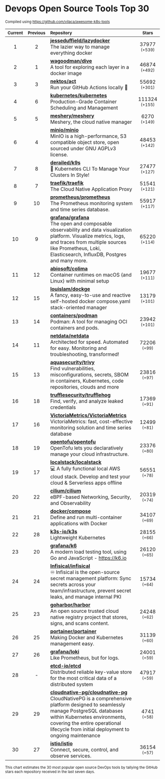 # Devops Open Source Tools Top 30
<sup>Compiled using https://github.com/vilaca/awesome-k8s-tools</sup>
<div align="center">

|<sub>Current</sub>|<sub>Previous</sub>|<sub>Repository</sub>|<sub>Stars</sub>|
|:---:|:---:|:---|:---:|
|1|2|[**jesseduffield/lazydocker**](https://github.com/jesseduffield/lazydocker)<br/>The lazier way to manage everything docker|37977 <sup>(+539)</sup>|
|2|1|[**wagoodman/dive**](https://github.com/wagoodman/dive)<br/>A tool for exploring each layer in a docker image|46874 <sup>(+492)</sup>|
|3|3|[**nektos/act**](https://github.com/nektos/act)<br/>Run your GitHub Actions locally 🚀|55692 <sup>(+301)</sup>|
|4|6|[**kubernetes/kubernetes**](https://github.com/kubernetes/kubernetes)<br/>Production-Grade Container Scheduling and Management|111324 <sup>(+155)</sup>|
|5|5|[**meshery/meshery**](https://github.com/meshery/meshery)<br/>Meshery, the cloud native manager|6270 <sup>(+149)</sup>|
|6|4|[**minio/minio**](https://github.com/minio/minio)<br/>MinIO is a high-performance, S3 compatible object store, open sourced under GNU AGPLv3 license.|48453 <sup>(+142)</sup>|
|7|8|[**derailed/k9s**](https://github.com/derailed/k9s)<br/>🐶 Kubernetes CLI To Manage Your Clusters In Style!|27477 <sup>(+127)</sup>|
|8|7|[**traefik/traefik**](https://github.com/traefik/traefik)<br/>The Cloud Native Application Proxy|51541 <sup>(+121)</sup>|
|9|10|[**prometheus/prometheus**](https://github.com/prometheus/prometheus)<br/>The Prometheus monitoring system and time series database.|55917 <sup>(+117)</sup>|
|10|9|[**grafana/grafana**](https://github.com/grafana/grafana)<br/>The open and composable observability and data visualization platform. Visualize metrics, logs, and traces from multiple sources like Prometheus, Loki, Elasticsearch, InfluxDB, Postgres and many more. |65220 <sup>(+114)</sup>|
|11|12|[**abiosoft/colima**](https://github.com/abiosoft/colima)<br/>Container runtimes on macOS (and Linux) with minimal setup|19677 <sup>(+111)</sup>|
|12|15|[**louislam/dockge**](https://github.com/louislam/dockge)<br/>A fancy, easy-to-use and reactive self-hosted docker compose.yaml stack-oriented manager|13179 <sup>(+101)</sup>|
|13|14|[**containers/podman**](https://github.com/containers/podman)<br/>Podman: A tool for managing OCI containers and pods.|23942 <sup>(+101)</sup>|
|14|11|[**netdata/netdata**](https://github.com/netdata/netdata)<br/>Architected for speed. Automated for easy. Monitoring and troubleshooting, transformed!|72206 <sup>(+99)</sup>|
|15|13|[**aquasecurity/trivy**](https://github.com/aquasecurity/trivy)<br/>Find vulnerabilities, misconfigurations, secrets, SBOM in containers, Kubernetes, code repositories, clouds and more|23816 <sup>(+97)</sup>|
|16|18|[**trufflesecurity/trufflehog**](https://github.com/trufflesecurity/trufflehog)<br/>Find, verify, and analyze leaked credentials|17369 <sup>(+91)</sup>|
|17|16|[**VictoriaMetrics/VictoriaMetrics**](https://github.com/VictoriaMetrics/VictoriaMetrics)<br/>VictoriaMetrics: fast, cost-effective monitoring solution and time series database|12499 <sup>(+81)</sup>|
|18|19|[**opentofu/opentofu**](https://github.com/opentofu/opentofu)<br/>OpenTofu lets you declaratively manage your cloud infrastructure.|23376 <sup>(+80)</sup>|
|19|17|[**localstack/localstack**](https://github.com/localstack/localstack)<br/>💻 A fully functional local AWS cloud stack. Develop and test your cloud & Serverless apps offline|56551 <sup>(+78)</sup>|
|20|22|[**cilium/cilium**](https://github.com/cilium/cilium)<br/>eBPF-based Networking, Security, and Observability|20319 <sup>(+74)</sup>|
|21|21|[**docker/compose**](https://github.com/docker/compose)<br/>Define and run multi-container applications with Docker|34107 <sup>(+69)</sup>|
|22|28|[**k3s-io/k3s**](https://github.com/k3s-io/k3s)<br/>Lightweight Kubernetes|28155 <sup>(+66)</sup>|
|23|20|[**grafana/k6**](https://github.com/grafana/k6)<br/>A modern load testing tool, using Go and JavaScript - https://k6.io|26120 <sup>(+65)</sup>|
|24|24|[**Infisical/infisical**](https://github.com/Infisical/infisical)<br/>♾ Infisical is the open-source secret management platform: Sync secrets across your team/infrastructure, prevent secret leaks, and manage internal PKI|15734 <sup>(+64)</sup>|
|25|23|[**goharbor/harbor**](https://github.com/goharbor/harbor)<br/>An open source trusted cloud native registry project that stores, signs, and scans content.|24248 <sup>(+62)</sup>|
|26|25|[**portainer/portainer**](https://github.com/portainer/portainer)<br/>Making Docker and Kubernetes management easy.|31139 <sup>(+60)</sup>|
|27|26|[**grafana/loki**](https://github.com/grafana/loki)<br/>Like Prometheus, but for logs.|24001 <sup>(+59)</sup>|
|28|-|[**etcd-io/etcd**](https://github.com/etcd-io/etcd)<br/>Distributed reliable key-value store for the most critical data of a distributed system|47917 <sup>(+59)</sup>|
|29|29|[**cloudnative-pg/cloudnative-pg**](https://github.com/cloudnative-pg/cloudnative-pg)<br/>CloudNativePG is a comprehensive platform designed to seamlessly manage PostgreSQL databases within Kubernetes environments, covering the entire operational lifecycle from initial deployment to ongoing maintenance|4741 <sup>(+58)</sup>|
|30|27|[**istio/istio**](https://github.com/istio/istio)<br/>Connect, secure, control, and observe services.|36154 <sup>(+57)</sup>|


</div>

<sub>This chart estimates the 30 most popular open source DevOps tools by tallying the GitHub stars each repository received in the last seven days.</sub>
